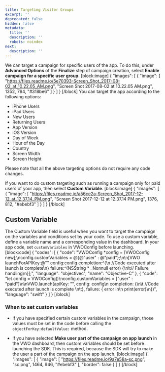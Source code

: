 ```yaml
---
title: Targeting Visitor Groups
excerpt: ''
deprecated: false
hidden: false
metadata:
  title: ''
  description: ''
  robots: noindex
next:
  description: ''
---
```

We can target a campaign for specific users of the app.
To do this, under **Advanced Options** of the **Finalize** step of campaign creation, select **Enable campaign for a specific user group**.
[block:image]
{
  "images": [
    {
      "image": [
        "https://files.readme.io/5e70393-Screen_Shot_2017-08-02_at_10.22.05_AM.png",
        "Screen Shot 2017-08-02 at 10.22.05 AM.png",
        1352,
        794,
        "#318be6"
      ]
    }
  ]
}
[/block]
You can target the app according to the following options:
  * iPhone Users
  * iPad Users
  * New Users
  * Returning Users
  * App Version
  * iOS Version
  * Day of Week
  * Hour of the Day
  * Country
  * Screen Width
  * Screen Height

Please note that all the above targeting options do not require any code changes.

If you want to do custom targeting such as running a campaign only for paid users of your app, then select **Custom Variable**.
[block:image]
{
  "images": [
    {
      "image": [
        "https://files.readme.io/a56ce2a-Screen_Shot_2017-12-12_at_12.37.14_PM.png",
        "Screen Shot 2017-12-12 at 12.37.14 PM.png",
        1376,
        812,
        "#ebebf3"
      ]
    }
  ]
}
[/block]
## Custom Variable
The Custom Variable field is useful when you want to target the campaign on the variables and conditions set by your code.
To use a custom variable, define a variable name and a corresponding value in the dashboard.
In your app code, set ```customVariables``` in VWOConfig before launching.
[block:code]
{
  "codes": [
    {
      "code": "VWOConfig *config = [VWOConfig new];\nconfig.customVariables = @{@\"user\" : @\"paid\"};\n\n[VWO launchForAPIKey:@\"<your-api-key>\" config:config completion:^{\n  //Code executed after launch is complete\n} failure:^(NSString * _Nonnull error) {\n\t// Failure handling\n}];",
      "language": "objectivec",
      "name": "Objective-C"
    },
    {
      "code": "let config = VWOConfig()\nconfig.customVariables = [\"user\" : \"paid\"]\n\nVWO.launch(apiKey: \"<your-api-key>\", config: config\n  completion: {\n\t   //Code executed after launch is complete     \n\t}, failure: { error in\n      print(error)\n})",
      "language": "swift"
    }
  ]
}
[/block]
### When to set custom variables
* If you have specified certain custom variables in the campaign, those values must be set in the code before calling the ```objectForKey:defaultValue:``` method.

* If you have selected **Make user part of the campaign on app launch**  in the VWO dashboard, then custom variables should be set before launching the SDK. This is required, because the SDK will try to make the user a part of the campaign on the app launch.
[block:image]
{
  "images": [
    {
      "image": [
        "https://files.readme.io/9a7e58a-sc.png",
        "sc.png",
        1464,
        946,
        "#ebebf3"
      ],
      "border": false
    }
  ]
}
[/block]